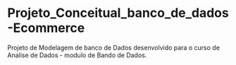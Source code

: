 # Projeto_Conceitual_banco_de_dados-Ecommerce
Projeto de Modelagem de banco de Dados desenvolvido para o curso de Analise de Dados - modulo de Bando de Dados.
